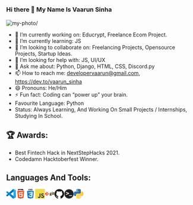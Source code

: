 ### Hi there 👋 My Name Is Vaarun Sinha


<img src="https://res.cloudinary.com/practicaldev/image/fetch/s--0ZL_qZoo--/c_fill,f_auto,fl_progressive,h_320,q_auto,w_320/https://dev-to-uploads.s3.amazonaws.com/uploads/user/profile_image/741990/2799ce26-6463-4eef-8278-0c1203a13cfa.jpg" align=center alt=my-photo/>


- 🔭 I’m currently working on:  Educrypt, Freelance Ecom Project.
- 🌱 I’m currently learning: JS
- 👯 I’m looking to collaborate on: Freelancing Projects, Opensource Projects, Startup Ideas.
- 🤔 I’m looking for help with: JS, UI/UX
- 💬 Ask me about: Python, Django, HTML, CSS, Discord.py
- 📫 How to reach me: developervaarun@gmail.com, https://dev.to/vaarun_sinha
- 😄 Pronouns: He/Him
- ⚡ Fun fact: Coding can “power up” your brain.
- Favourite Language: Python
- Status:  Always Learning, And Working On Small Projects / Internships, Studying In School.

## 🏆 Awards:
- Best Fintech Hack in NextStepHacks 2021.
- Codedamn Hacktoberfest Winner.

## Languages And Tools:

<img align="left" alt="Visual Studio Code" width="26px" src="https://raw.githubusercontent.com/github/explore/80688e429a7d4ef2fca1e82350fe8e3517d3494d/topics/visual-studio-code/visual-studio-code.png" />
<img align="left" alt="HTML5" width="26px" src="https://raw.githubusercontent.com/github/explore/80688e429a7d4ef2fca1e82350fe8e3517d3494d/topics/html/html.png" />
<img align="left" alt="CSS3" width="26px" src="https://raw.githubusercontent.com/github/explore/80688e429a7d4ef2fca1e82350fe8e3517d3494d/topics/css/css.png" />
<img align="left" alt="JavaScript" width="26px" src="https://raw.githubusercontent.com/github/explore/80688e429a7d4ef2fca1e82350fe8e3517d3494d/topics/javascript/javascript.png" />
<img align="left" alt="Git" width="26px" src="https://raw.githubusercontent.com/github/explore/80688e429a7d4ef2fca1e82350fe8e3517d3494d/topics/git/git.png" />
<img align="left" alt="GitHub" width="26px" src="https://raw.githubusercontent.com/github/explore/78df643247d429f6cc873026c0622819ad797942/topics/github/github.png" />
<img align="left" alt="Terminal" width="26px" src="https://raw.githubusercontent.com/github/explore/80688e429a7d4ef2fca1e82350fe8e3517d3494d/topics/terminal/terminal.png" />
<img align="left" alt="Python" width="26px" src="https://raw.githubusercontent.com/docker-library/docs/01c12653951b2fe592c1f93a13b4e289ada0e3a1/python/logo.png"/>
